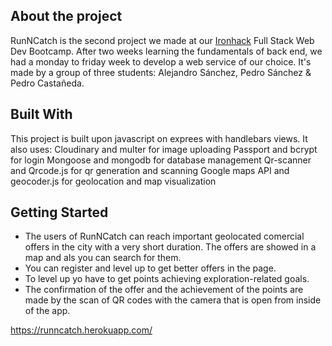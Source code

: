 ## About the project

RunNCatch is the second project we made at our [Ironhack](https://www.ironhack.com/) Full Stack Web Dev Bootcamp. After two weeks learning the fundamentals of back end, we had a monday to friday week to develop a web service of our choice. It's made by a group of three students: Alejandro Sánchez, Pedro Sánchez & Pedro Castañeda.

## Built With

This project is built upon javascript on exprees with handlebars views.
It also uses:
Cloudinary and multer for image uploading 
Passport and bcrypt for login
Mongoose and mongodb for database management
Qr-scanner and Qrcode.js for qr generation and scanning
Google maps API and geocoder.js for geolocation and map visualization

## Getting Started

 - The users of RunNCatch can reach important geolocated comercial offers in the city with a very short duration. The offers are showed in a map and als you can search for them.
 - You can register and level up to get better offers in the page.
 - To level up yo have to get points achieving exploration-related goals.
 - The confirmation of the offer and the achievement of the points are made by the scan of QR codes with the camera that is open from inside of the app.

https://runncatch.herokuapp.com/